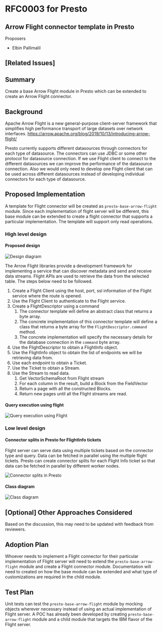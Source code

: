 # **RFC0003 for Presto**

## Arrow Flight connector template in Presto

Proposers

* Elbin Pallimalil

## [Related Issues]

## Summary

Create a base Arrow Flight module in Presto which can be extended to create an Arrow Flight connector.

## Background

Apache Arrow Flight is a new general-purpose client-server framework that simplifies high performance transport of large datasets over network interfaces. https://arrow.apache.org/blog/2019/10/13/introducing-arrow-flight/

Presto currently supports different datasources through connectors for each type of datasource. The connectors can use JDBC or some other protocol for datasource connection. If we use Flight client to connect to the different datasources we can improve the performance of the datasource connection. Also we would only need to develop one Flight client that can be used across different datasources instead of developing individual connectors for each type of datasource.

## Proposed Implementation

A template for Flight connector will be created as `presto-base-arrow-flight` module. Since each implementation of flight server will be different, this base module can be extended to create a flight connector that supports a particular implementation. The template will support only read operations.

### High level design

#### Proposed design

![Design diagram](arrow-flight-connector/Presto-flight-client.drawio.png)

The Arrow Flight libraries provide a development framework for implementing a service that can discover metadata and send and receive data streams. Flight APIs are used to retrieve the data from the selected table. The steps below need to be followed. 

1. Create a Flight Client using the host, port, ssl information of the Flight service where the route is opened. 
2. Use the Flight Client to authenticate to the Flight service. 
3. Create a FlightDescriptor using a command
    1. The connector template will define an abstract class that returns a byte array.
    1. The concrete implementation of this connector template will define a class that returns a byte array for the `FlightDescriptor.command` method. 
    2. The concrete implementation will specify the necessary details for the database connection in the `command` byte array.
4. Use the FlightDescriptor to obtain a FlightInfo object. 
5. Use the FlightInfo object to obtain the list of endpoints we will be retrieving data from. 
6. Use each endpoint to obtain a Ticket. 
7. Use the Ticket to obtain a Stream. 
8. Use the Stream to read data. 
    1. Get VectorSchemaRoot from Flight stream
    2. For each column in the result, build a Block from the FieldVector
    3. Return a page with all the constructed Blocks.
    4. Return new pages until all the Flight streams are read.

#### Query execution using flight

![Query execution using Flight](arrow-flight-connector/Query-execution-using-flight.png)

### Low level design

#### Connector splits in Presto for FlightInfo tickets

Flight server can serve data using multiple tickets based on the connector type and query. Data can be fetched in parallel using the multiple flight tickets. Presto can create connector splits for each Flight Info ticket so that data can be fetched in parallel by different worker nodes.

![Connector splits in Presto](arrow-flight-connector/Connector-splits-in-Presto.png)

#### Class diagram

![Class diagram](arrow-flight-connector/Class-diagram.png)

## [Optional] Other Approaches Considered

Based on the discussion, this may need to be updated with feedback from reviewers.

## Adoption Plan

Whoever needs to implement a Flight connector for their particular implementation of Flight server will need to extend the `presto-base-arrow-flight` module and create a Flight connector module. Documentation will need to created on how the base module can be extended and what type of customizations are required in the child module.

## Test Plan

Unit tests can test the `presto-base-arrow-flight` module by mocking objects wherever necessary instead of using an actual implementation of Flight server. A POC has already been developed by creating `presto-base-arrow-flight` module and a child module that targets the IBM flavor of the Flight server.


